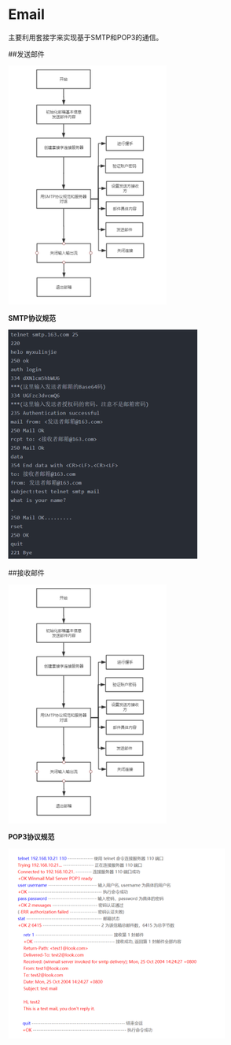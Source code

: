 # Email

主要利用套接字来实现基于SMTP和POP3的通信。

##发送邮件

![发送邮件流程](https://github.com/Gong-Shijie/email/raw/master/photos/sendimple.png)

**SMTP协议规范**

![](https://github.com/Gong-Shijie/email/raw/master/photos/SMTP.png)

##接收邮件

![接收邮件流程](https://github.com/Gong-Shijie/email/raw/master/photos/sendimple.png)

**POP3协议规范**

![](https://github.com/Gong-Shijie/email/raw/master/photos/POP3.png)
